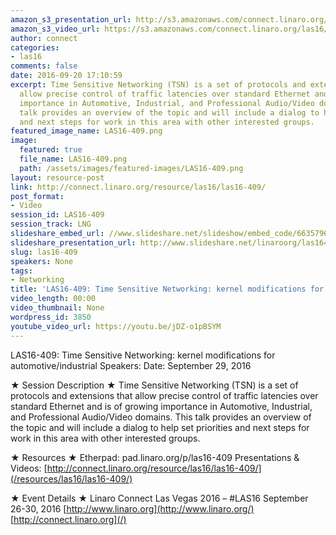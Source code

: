 ```yaml
---
amazon_s3_presentation_url: http://s3.amazonaws.com/connect.linaro.org/las16/Presentations/Thursday/LAS16-409%20-%20Time%20Sensitive%20Networking%20-%20kernel%20modifications%20for%20automotive-industrial.pdf
amazon_s3_video_url: https://s3.amazonaws.com/connect.linaro.org/las16/Videos/Thursday/LAS16-409%20Time%20Sensitive%20Networking%20kernel%20modifications%20for%20automotive%20%20industrial.mp4
author: connect
categories:
- las16
comments: false
date: 2016-09-20 17:10:59
excerpt: Time Sensitive Networking (TSN) is a set of protocols and extensions that
  allow precise control of traffic latencies over standard Ethernet and is of growing
  importance in Automotive, Industrial, and Professional Audio/Video domains. This
  talk provides an overview of the topic and will include a dialog to help set priorities
  and next steps for work in this area with other interested groups.
featured_image_name: LAS16-409.png
image:
  featured: true
  file_name: LAS16-409.png
  path: /assets/images/featured-images/LAS16-409.png
layout: resource-post
link: http://connect.linaro.org/resource/las16/las16-409/
post_format:
- Video
session_id: LAS16-409
session_track: LNG
slideshare_embed_url: //www.slideshare.net/slideshow/embed_code/66357967
slideshare_presentation_url: http://www.slideshare.net/linaroorg/las16409time-sensitive-networking-kernel-modifications-for-automotiveindustrial
slug: las16-409
speakers: None
tags:
- Networking
title: 'LAS16-409: Time Sensitive Networking: kernel modifications for automotive/industrial'
video_length: 00:00
video_thumbnail: None
wordpress_id: 3850
youtube_video_url: https://youtu.be/jDZ-o1pBSYM
---
```


LAS16-409: Time Sensitive Networking: kernel modifications for automotive/industrial
Speakers:
Date: September 29, 2016

★ Session Description ★
Time Sensitive Networking (TSN) is a set of protocols and extensions that allow precise control of traffic latencies over standard Ethernet and is of growing importance in Automotive, Industrial, and Professional Audio/Video domains. This talk provides an overview of the topic and will include a dialog to help set priorities and next steps for work in this area with other interested groups.

★ Resources ★
Etherpad: pad.linaro.org/p/las16-409
Presentations & Videos: [http://connect.linaro.org/resource/las16/las16-409/](/resources/las16/las16-409/)

★ Event Details ★
Linaro Connect Las Vegas 2016 – #LAS16
September 26-30, 2016
[http://www.linaro.org](http://www.linaro.org/)
[http://connect.linaro.org](/)